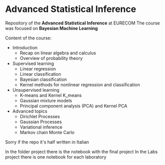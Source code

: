 # Advanced Statistical Inference

Repository of the **Advanced Statistical Inference** at EURECOM
The course was focused on **Bayesian Machine Learning**

Content of the course:

- Introduction
  - Recap on linear algebra and calculus
  - Overview of probability theory
- Supervised learning
  - Linear regression
  - Linear classification
  - Bayesian classification
  - Kernel methods for nonlinear regression and classification
- Unsupervised learning
  - K-means and Kernel K_means
  - Gaussian mixture models
  - Principal component analysis (PCA) and Kernel PCA
- Advanced topics
  - Dirichlet Processes
  - Gaussian Processes
  - Variational inference
  - Markov chain Monte Carlo

Sorry if the repo it's half written in Italian

In the folder project there is the notebook with the final project
In the Labs project there is one notebook for each laboratory
